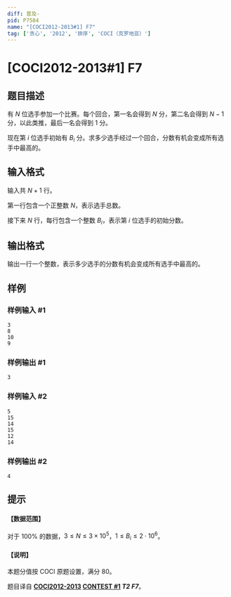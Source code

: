 ```yaml
---
diff: 普及-
pid: P7584
name: "[COCI2012-2013#1] F7"
tag: ['贪心', '2012', '排序', 'COCI（克罗地亚）']
---
```

# [COCI2012-2013#1] F7
## 题目描述

有 $N$ 位选手参加一个比赛。每个回合，第一名会得到 $N$ 分，第二名会得到 $N - 1$ 分，以此类推，最后一名会得到 $1$ 分。

现在第 $i$ 位选手初始有 $B_i$ 分。求多少选手经过一个回合，分数有机会变成所有选手中最高的。
## 输入格式

输入共 $N+1$ 行。

第一行包含一个正整数 $N$，表示选手总数。

接下来 $N$ 行，每行包含一个整数 $B_i$，表示第 $i$ 位选手的初始分数。
## 输出格式

输出一行一个整数，表示多少选手的分数有机会变成所有选手中最高的。
## 样例

### 样例输入 #1
```
3
8
10
9
```
### 样例输出 #1
```
3
```
### 样例输入 #2
```
5
15
14
15
12
14
```
### 样例输出 #2
```
4
```
## 提示

#### 【数据范围】

对于 $100\%$ 的数据，$3 \le N \le 3 \times 10^5$，$1 \le B_i \le 2 \cdot 10^6$。

#### 【说明】

本题分值按 COCI 原题设置，满分 $80$。

题目译自 **[COCI2012-2013](https://hsin.hr/coci/archive/2012_2013) [CONTEST #1](https://hsin.hr/coci/archive/2012_2013/contest1_tasks.pdf) _T2 F7_**。
